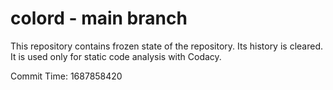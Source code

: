 # colord - main branch

This repository contains frozen state of the repository.
Its history is cleared. It is used only for static code
analysis with Codacy.

Commit Time: 1687858420